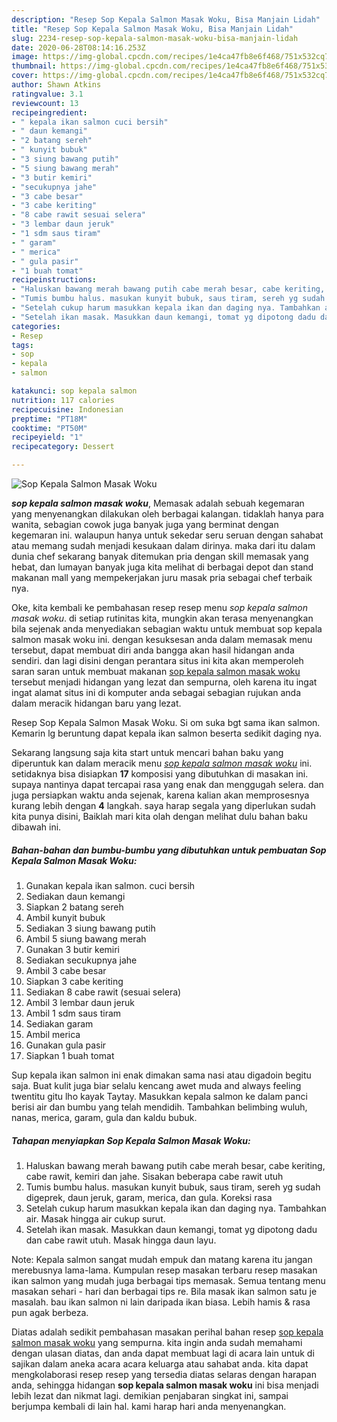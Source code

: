 ```yaml
---
description: "Resep Sop Kepala Salmon Masak Woku, Bisa Manjain Lidah"
title: "Resep Sop Kepala Salmon Masak Woku, Bisa Manjain Lidah"
slug: 2234-resep-sop-kepala-salmon-masak-woku-bisa-manjain-lidah
date: 2020-06-28T08:14:16.253Z
image: https://img-global.cpcdn.com/recipes/1e4ca47fb8e6f468/751x532cq70/sop-kepala-salmon-masak-woku-foto-resep-utama.jpg
thumbnail: https://img-global.cpcdn.com/recipes/1e4ca47fb8e6f468/751x532cq70/sop-kepala-salmon-masak-woku-foto-resep-utama.jpg
cover: https://img-global.cpcdn.com/recipes/1e4ca47fb8e6f468/751x532cq70/sop-kepala-salmon-masak-woku-foto-resep-utama.jpg
author: Shawn Atkins
ratingvalue: 3.1
reviewcount: 13
recipeingredient:
- " kepala ikan salmon cuci bersih"
- " daun kemangi"
- "2 batang sereh"
- " kunyit bubuk"
- "3 siung bawang putih"
- "5 siung bawang merah"
- "3 butir kemiri"
- "secukupnya jahe"
- "3 cabe besar"
- "3 cabe keriting"
- "8 cabe rawit sesuai selera"
- "3 lembar daun jeruk"
- "1 sdm saus tiram"
- " garam"
- " merica"
- " gula pasir"
- "1 buah tomat"
recipeinstructions:
- "Haluskan bawang merah bawang putih cabe merah besar, cabe keriting, cabe rawit, kemiri dan jahe. Sisakan beberapa cabe rawit utuh"
- "Tumis bumbu halus. masukan kunyit bubuk, saus tiram, sereh yg sudah digeprek, daun jeruk, garam, merica, dan gula. Koreksi rasa"
- "Setelah cukup harum masukkan kepala ikan dan daging nya. Tambahkan air. Masak hingga air cukup surut."
- "Setelah ikan masak. Masukkan daun kemangi, tomat yg dipotong dadu dan cabe rawit utuh. Masak hingga daun layu."
categories:
- Resep
tags:
- sop
- kepala
- salmon

katakunci: sop kepala salmon 
nutrition: 117 calories
recipecuisine: Indonesian
preptime: "PT18M"
cooktime: "PT50M"
recipeyield: "1"
recipecategory: Dessert

---
```



![Sop Kepala Salmon Masak Woku](https://img-global.cpcdn.com/recipes/1e4ca47fb8e6f468/751x532cq70/sop-kepala-salmon-masak-woku-foto-resep-utama.jpg)

<b><i>sop kepala salmon masak woku</i></b>, Memasak adalah sebuah kegemaran yang menyenangkan dilakukan oleh berbagai kalangan. tidaklah hanya para wanita, sebagian cowok juga banyak juga yang berminat dengan kegemaran ini. walaupun hanya untuk sekedar seru seruan dengan sahabat atau memang sudah menjadi kesukaan dalam dirinya. maka dari itu dalam dunia chef sekarang banyak ditemukan pria dengan skill memasak yang hebat, dan lumayan banyak juga kita melihat di berbagai depot dan stand makanan mall yang mempekerjakan juru masak pria sebagai chef terbaik nya.

Oke, kita kembali ke pembahasan resep resep menu <i>sop kepala salmon masak woku</i>. di setiap rutinitas kita, mungkin akan terasa menyenangkan bila sejenak anda menyediakan sebagian waktu untuk membuat sop kepala salmon masak woku ini. dengan kesuksesan anda dalam memasak menu tersebut, dapat membuat diri anda bangga akan hasil hidangan anda sendiri. dan lagi disini dengan perantara situs ini kita akan memperoleh saran saran untuk membuat makanan <u>sop kepala salmon masak woku</u> tersebut menjadi hidangan yang lezat dan sempurna, oleh karena itu ingat ingat alamat situs ini di komputer anda sebagai sebagian rujukan anda dalam meracik hidangan baru yang lezat.

Resep Sop Kepala Salmon Masak Woku. Si om suka bgt sama ikan salmon. Kemarin lg beruntung dapat kepala ikan salmon beserta sedikit daging nya.


Sekarang langsung saja kita start untuk mencari bahan baku yang diperuntuk kan dalam meracik menu <u><i>sop kepala salmon masak woku</i></u> ini. setidaknya bisa disiapkan <b>17</b> komposisi yang dibutuhkan di masakan ini. supaya nantinya dapat tercapai rasa yang enak dan menggugah selera. dan juga persiapkan waktu anda sejenak, karena kalian akan memprosesnya kurang lebih dengan <b>4</b> langkah. saya harap segala yang diperlukan sudah kita punya disini, Baiklah mari kita olah dengan melihat dulu bahan baku dibawah ini.

<!--inarticleads1-->

##### Bahan-bahan dan bumbu-bumbu yang dibutuhkan untuk pembuatan Sop Kepala Salmon Masak Woku:

1. Gunakan  kepala ikan salmon. cuci bersih
1. Sediakan  daun kemangi
1. Siapkan 2 batang sereh
1. Ambil  kunyit bubuk
1. Sediakan 3 siung bawang putih
1. Ambil 5 siung bawang merah
1. Gunakan 3 butir kemiri
1. Sediakan secukupnya jahe
1. Ambil 3 cabe besar
1. Siapkan 3 cabe keriting
1. Sediakan 8 cabe rawit (sesuai selera)
1. Ambil 3 lembar daun jeruk
1. Ambil 1 sdm saus tiram
1. Sediakan  garam
1. Ambil  merica
1. Gunakan  gula pasir
1. Siapkan 1 buah tomat


Sup kepala ikan salmon ini enak dimakan sama nasi atau digadoin begitu saja. Buat kulit juga biar selalu kencang awet muda and always feeling twentitu gitu lho kayak Taytay. Masukkan kepala salmon ke dalam panci berisi air dan bumbu yang telah mendidih. Tambahkan belimbing wuluh, nanas, merica, garam, gula dan kaldu bubuk. 

<!--inarticleads2-->

##### Tahapan menyiapkan Sop Kepala Salmon Masak Woku:

1. Haluskan bawang merah bawang putih cabe merah besar, cabe keriting, cabe rawit, kemiri dan jahe. Sisakan beberapa cabe rawit utuh
1. Tumis bumbu halus. masukan kunyit bubuk, saus tiram, sereh yg sudah digeprek, daun jeruk, garam, merica, dan gula. Koreksi rasa
1. Setelah cukup harum masukkan kepala ikan dan daging nya. Tambahkan air. Masak hingga air cukup surut.
1. Setelah ikan masak. Masukkan daun kemangi, tomat yg dipotong dadu dan cabe rawit utuh. Masak hingga daun layu.


Note: Kepala salmon sangat mudah empuk dan matang karena itu jangan merebusnya lama-lama. Kumpulan resep masakan terbaru resep masakan ikan salmon yang mudah juga berbagai tips memasak. Semua tentang menu masakan sehari - hari dan berbagai tips re. Bila masak ikan salmon satu je masalah. bau ikan salmon ni lain daripada ikan biasa. Lebih hamis &amp; rasa pun agak berbeza. 

Diatas adalah sedikit pembahasan masakan perihal bahan resep <u>sop kepala salmon masak woku</u> yang sempurna. kita ingin anda sudah memahami dengan ulasan diatas, dan anda dapat membuat lagi di acara lain untuk di sajikan dalam aneka acara acara keluarga atau sahabat anda. kita dapat mengkolaborasi resep resep yang tersedia diatas selaras dengan harapan anda, sehingga hidangan <b>sop kepala salmon masak woku</b> ini bisa menjadi lebih lezat dan nikmat lagi. demikian penjabaran singkat ini, sampai berjumpa kembali di lain hal. kami harap hari anda menyenangkan.
